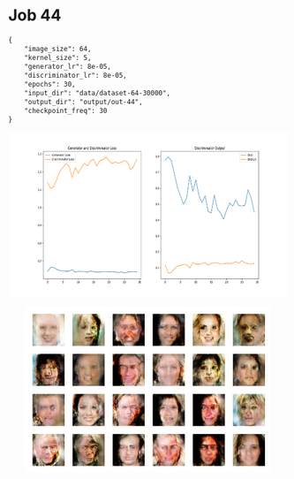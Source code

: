 
Job 44
======


```
{
    "image_size": 64,
    "kernel_size": 5,
    "generator_lr": 8e-05,
    "discriminator_lr": 8e-05,
    "epochs": 30,
    "input_dir": "data/dataset-64-30000",
    "output_dir": "output/out-44",
    "checkpoint_freq": 30
}
```  
<p align="center">
    <img src="images/plot44.png" height="300"/>
</p>  
<p align="center">
    <img src="images/output44.png" height="300"/>
</p>